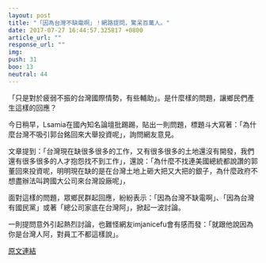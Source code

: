 ```yaml
---
layout: post
title: "「因為台灣不缺電啊」！網路提問，驚呆百萬人。"
date: 2017-07-27 16:44:57.325817 +0800
article_url: ""
response_url: ""
img: 
push: 31
boo: 13
neutral: 44
---
```


「只是對於疲弱不振的台灣國際情勢，有些輔助」。是什麼樣的問題，讓鄉民們產生這樣的回應？

今日稍早，Lsamia在國內知名論壇批踢踢，貼出一則問題，標題斗大寫著：「為什麼台灣不吸引郭台銘回來大舉投資呢」，詢問網友意見。

文章提到：「台灣現在缺很多很多的工作，又有很多很多的土地還沒有開發，我們還有很多很多的人才抱怨找不到工作」，還說：「為什麼不找連美國總統都說讚的郭董回來投資呢，明明現在缺的是在台灣土地上砸大把又大把的銀子，為什麼政府不想盡辦法叫跨國大公司來台灣設廠呢」，

面對這樣的問題，眾鄉民群起回應，紛紛表示：「因為台灣不缺電啊」、「因為台灣有國民黨」或著「總公司家底在台灣阿」，掀起一波討論。

一則提問意外引起熱烈討論，也難怪網友imjanicefu會有感而發：「就跟他說因為你是台灣人阿，對員工不都這樣說」。

<a href = "https://www.ptt.cc/bbs/Gossiping/M.1501115365.A.2CC.html">原文連結</a>

